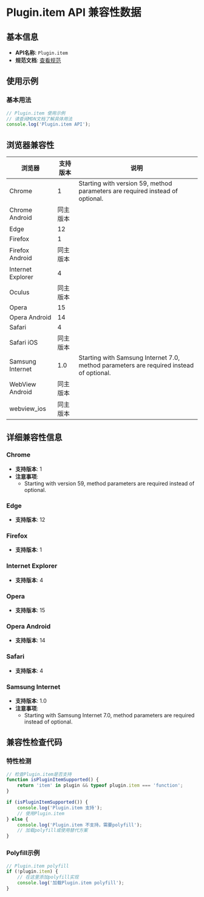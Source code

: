 # Plugin.item API 兼容性数据

## 基本信息

- **API名称**: `Plugin.item`
- **规范文档**: [查看规范](https://html.spec.whatwg.org/multipage/system-state.html#dom-plugin-item)

## 使用示例

### 基本用法

```javascript
// Plugin.item 使用示例
// 请查阅MDN文档了解具体用法
console.log('Plugin.item API');
```

## 浏览器兼容性

| 浏览器 | 支持版本 | 说明 |
|--------|----------|------|
| Chrome | 1 | Starting with version 59, method parameters are required instead of optional. |
| Chrome Android | 同主版本 |  |
| Edge | 12 |  |
| Firefox | 1 |  |
| Firefox Android | 同主版本 |  |
| Internet Explorer | 4 |  |
| Oculus | 同主版本 |  |
| Opera | 15 |  |
| Opera Android | 14 |  |
| Safari | 4 |  |
| Safari iOS | 同主版本 |  |
| Samsung Internet | 1.0 | Starting with Samsung Internet 7.0, method parameters are required instead of optional. |
| WebView Android | 同主版本 |  |
| webview_ios | 同主版本 |  |

## 详细兼容性信息

### Chrome

- **支持版本**: 1
- **注意事项**:
  - Starting with version 59, method parameters are required instead of optional.

### Edge

- **支持版本**: 12

### Firefox

- **支持版本**: 1

### Internet Explorer

- **支持版本**: 4

### Opera

- **支持版本**: 15

### Opera Android

- **支持版本**: 14

### Safari

- **支持版本**: 4

### Samsung Internet

- **支持版本**: 1.0
- **注意事项**:
  - Starting with Samsung Internet 7.0, method parameters are required instead of optional.

## 兼容性检查代码

### 特性检测

```javascript
// 检查Plugin.item是否支持
function isPluginItemSupported() {
    return 'item' in plugin && typeof plugin.item === 'function';
}

if (isPluginItemSupported()) {
    console.log('Plugin.item 支持');
    // 使用Plugin.item
} else {
    console.log('Plugin.item 不支持，需要polyfill');
    // 加载polyfill或使用替代方案
}
```

### Polyfill示例

```javascript
// Plugin.item polyfill
if (!plugin.item) {
    // 在这里添加polyfill实现
    console.log('加载Plugin.item polyfill');
}
```


